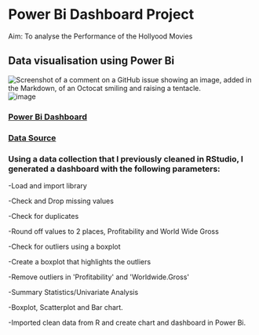 # Power Bi Dashboard Project
Aim: To analyse the Performance of the Hollyood Movies

## Data visualisation using Power Bi



![Screenshot of a comment on a GitHub issue showing an image, added in the Markdown, of an Octocat smiling and raising a tentacle.]( https://myoctocat.com/assets/images/base-octocat.svg)![image](https://user-images.githubusercontent.com/129383432/228947591-177b8fd1-7685-4ff5-bca9-75938abd2593.png)








### [Power Bi Dashboard](https://app.powerbi.com/links/R97PAMmS__?ctid=6efd0f20-57c8-4447-b53f-00d4992ca50b&pbi_source=linkShare&bookmarkGuid=0a379dea-8433-4c81-8cee-1a1080a31087)

### [Data Source](https://public.tableau.com/app/sample-data/HollywoodsMostProfitableStories.csv)

### Using a data collection that I previously cleaned in RStudio, I generated a dashboard with the following parameters:

-Load and import library

-Check and Drop missing values

-Check for duplicates

-Round off values to 2 places, Profitability and World Wide Gross

-Check for outliers using a boxplot

-Create a boxplot that highlights the outliers

-Remove outliers in 'Profitability' and 'Worldwide.Gross'

-Summary Statistics/Univariate Analysis

-Boxplot, Scatterplot and Bar chart.

-Imported clean data from R and create chart and dashboard in Power Bi.

